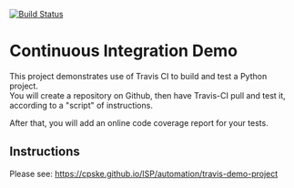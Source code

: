 [![Build Status](https://travis-ci.com/bhokin/demo-pyci.svg?branch=master)](https://app.travis-ci.com/bhokin/demo-pyci.svg?branch=main)

Continuous Integration Demo
============================

This project demonstrates use of Travis CI to build and test a Python project.  
You will create a repository on Github, then have Travis-CI pull and test it,
according to a "script" of instructions.

After that, you will add an online code coverage report for your tests.

## Instructions

Please see: https://cpske.github.io/ISP/automation/travis-demo-project

